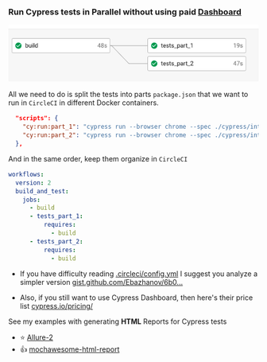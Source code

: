### Run Cypress tests in Parallel without using paid [Dashboard](https://www.cypress.io/dashboard/)

![CircleCI](cypress/screen-circleci.jpg)

All we need to do is split the tests into parts `package.json` that we want to run in `CircleCI` in different Docker containers.
```json
  "scripts": {
    "cy:run:part_1": "cypress run --browser chrome --spec ./cypress/integration/1-getting-started/todo.spec.ts",
    "cy:run:part_2": "cypress run --browser chrome --spec ./cypress/integration/2-advanced-examples/actions.spec.ts"
  },
```

And in the same order, keep them organize in `CircleCI`

```yaml
workflows:
  version: 2
  build_and_test:
    jobs:
      - build
      - tests_part_1:
          requires:
            - build
      - tests_part_2:
          requires:
            - build
```

- If you have difficulty reading [.circleci/config.yml](.circleci/config.yml) I suggest you analyze a simpler version [gist.github.com/Ebazhanov/6b0...](https://gist.github.com/Ebazhanov/6b0434132145e0b1ef67b07201c6cde0)

- Also, if you still want to use Cypress Dashboard, then here's their price list [cypress.io/pricing/](https://www.cypress.io/pricing/)

See my examples with generating **HTML** Reports for Cypress tests
- ⭐ [Allure-2](https://github.com/Ebazhanov/cypress-allure2-report-example)
- 👍 [mochawesome-html-report](https://github.com/Ebazhanov/cypress-mochawesome-html-report-example)


